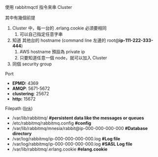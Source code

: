 使用 rabbitmqctl 指令來串 Cluster

其中有幾個前提

1. Cluster 中，每一台的 .erlang.cookie 必須要相同
   1. 可以自己指定任意字串
2. 知道 其他台的 hostname \(command line 左邊的 root@**ip-111-222-333-444**\)
   1. AWS hostname 預設為 private ip
   2. 只要知道任意一個 node，就可以加入 Cluster
3. 同個 security group

Port

* **EPMD:** 4369
* **AMQP**: 5671-5672
* **clustering**: 25672
* **http:** 15672

Filepath \([link](https://www.rabbitmq.com/relocate.html)\)

* /var/lib/rabbitmq/  **\#persistent data like the messages or queues**
* /etc/rabbitmq/rabbitmq.config **\#config**
* /var/lib/rabbitmq/mnesia/rabbit@ip-000-000-000-000 **\#Database directory**
* /var/log/rabbitmq/ip-000-000-000-000.log  **\#Log file**
* /var/log/rabbitmq/ip-000-000-000-000.log  **\#SASL Log file**
* /var/lib/rabbitmq/.erlang.cookie **\#elang.cookie**




